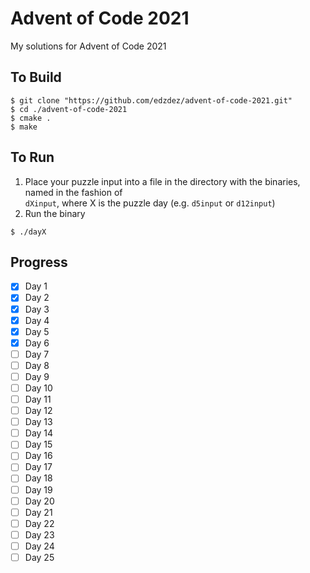 # Advent of Code 2021

My solutions for Advent of Code 2021

## To Build

```shell
$ git clone "https://github.com/edzdez/advent-of-code-2021.git"
$ cd ./advent-of-code-2021
$ cmake .
$ make
```

## To Run

1. Place your puzzle input into a file in the directory with the binaries, named in the fashion of  
   `dXinput`, where X is the puzzle day (e.g. `d5input` or `d12input`)
2. Run the binary

```shell
$ ./dayX 
```

## Progress

- [x] Day 1
- [x] Day 2
- [x] Day 3
- [x] Day 4
- [x] Day 5
- [x] Day 6
- [ ] Day 7
- [ ] Day 8
- [ ] Day 9
- [ ] Day 10
- [ ] Day 11
- [ ] Day 12
- [ ] Day 13
- [ ] Day 14
- [ ] Day 15
- [ ] Day 16
- [ ] Day 17
- [ ] Day 18
- [ ] Day 19
- [ ] Day 20
- [ ] Day 21
- [ ] Day 22
- [ ] Day 23
- [ ] Day 24
- [ ] Day 25
